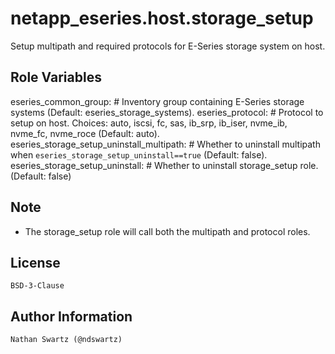 netapp_eseries.host.storage_setup
=================================
Setup multipath and required protocols for E-Series storage system on host.

Role Variables
--------------
eseries_common_group:                         # Inventory group containing E-Series storage systems (Default: eseries_storage_systems).
eseries_protocol:                             # Protocol to setup on host. Choices: auto, iscsi, fc, sas, ib_srp, ib_iser, nvme_ib, nvme_fc, nvme_roce (Default: auto).
eseries_storage_setup_uninstall_multipath:    # Whether to uninstall multipath when `eseries_storage_setup_uninstall==true` (Default: false).
eseries_storage_setup_uninstall:              # Whether to uninstall storage_setup role. (Default:  false)

Note
----
- The storage_setup role will call both the multipath and protocol roles.

License
-------
    BSD-3-Clause

Author Information
------------------
    Nathan Swartz (@ndswartz)

